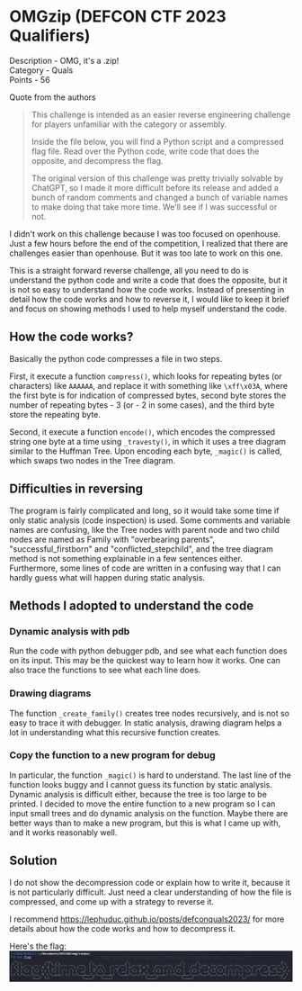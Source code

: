 # OMGzip (DEFCON CTF 2023 Qualifiers)

Description - OMG, it's a .zip!  
Category - Quals  
Points - 56  

Quote from the authors
> This challenge is intended as an easier reverse engineering challenge for players unfamiliar with the category or assembly.
> 
> Inside the file below, you will find a Python script and a compressed flag file. Read over the Python code, write code that does the opposite, and decompress the flag.
> 
> The original version of this challenge was pretty trivially solvable by ChatGPT, so I made it more difficult before its release and added a bunch of random comments and changed a bunch of variable names to make doing that take more time. We'll see if I was successful or not.

I didn't work on this challenge because I was too focused on openhouse. Just a few hours before the end of the competition, I realized that there are challenges
easier than openhouse. But it was too late to work on this one.

This is a straight forward reverse challenge, all you need to do is understand the python code and write a code that does the opposite,
but it is not so easy to understand how the code works. Instead of presenting in detail how the code works and how to reverse it,
I would like to keep it brief and focus on showing methods I used to help myself understand the code.

## How the code works?

Basically the python code compresses a file in two steps.

First, it execute a function `compress()`, which looks for repeating bytes (or characters) like `AAAAAA`, and replace it with something like `\xff\x03A`, where the first byte is for indication of compressed
bytes, second byte stores the number of repeating bytes - 3 (or - 2 in some cases), and the third byte store the repeating byte.

Second, it execute a function `encode()`, which encodes the compressed string one byte at a time using `_travesty()`,
in which it uses a tree diagram similar to the Huffman Tree.
Upon encoding each byte, `_magic()` is called, which swaps two nodes in the Tree diagram.

## Difficulties in reversing

The program is fairly complicated and long, so it would take some time if only static analysis (code inspection) is used.
Some comments and variable names are confusing, like the Tree nodes with parent node and two child nodes are named as Family with "overbearing parents",
"successful_firstborn" and "conflicted_stepchild",
and the tree diagram method is not something explainable in a few sentences either.
Furthermore, some lines of code are written in a confusing way that I can hardly guess what will happen during static analysis.

## Methods I adopted to understand the code

### Dynamic analysis with pdb
Run the code with python debugger pdb, and see what each function does on its input. This may be the quickest way to learn how it works.
One can also trace the functions to see what each line does.

### Drawing diagrams
The function `_create_family()` creates tree nodes recursively, and is not so easy to trace it with debugger.
In static analysis, drawing diagram helps a lot in understanding what this recursive function creates.

### Copy the function to a new program for debug
In particular, the function `_magic()` is hard to understand. The last line of the function looks buggy and I cannot guess its function by static analysis.
Dynamic analysis is difficult either, because the tree is too large to be printed.
I decided to move the entire function to a new program so I can input small trees and do dynamic analysis on the function.
Maybe there are better ways than to make a new program, but this is what I came up with, and it works reasonably well.

## Solution

I do not show the decompression code or explain how to write it, because it is not particularly difficult.
Just need a clear understanding of how the file is compressed, and come up with a strategy to reverse it.

I recommend
https://lephuduc.github.io/posts/defconquals2023/
for more details about how the code works and how to decompress it.

Here's the flag:
![](flag.png)
